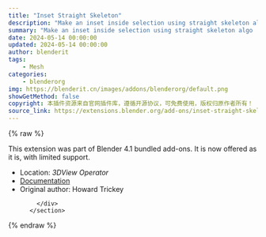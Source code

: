 ```yaml
---
title: "Inset Straight Skeleton"
description: "Make an inset inside selection using straight skeleton algo . ."
summary: "Make an inset inside selection using straight skeleton algo . ."
date: 2024-05-14 00:00:00
updated: 2024-05-14 00:00:00
author: blenderit
tags: 
    - Mesh
categories:
    - blenderorg
img: https://blenderit.cn/images/addons/blenderorg/default.png
showGetMethod: false
copyright: 本插件资源来自官网插件库，遵循开源协议，可免费使用，版权归原作者所有！
source_link: https://extensions.blender.org/add-ons/inset-straight-skeleton/
---
```


{% raw %}
<section id="about" class="mt-3">
            <div class="box style-rich-text">
              <p>This extension was part of Blender 4.1 bundled add-ons.
It is now offered as it is, with limited support.</p>
<ul>
<li>Location: <em>3DView Operator</em></li>
<li><a rel="nofollow noopener noreferrer external" target="_blank" href="https://docs.blender.org/manual/en/4.1//addons/mesh/inset_straight_skeleton.html">Documentation</a></li>
<li>Original author: Howard Trickey</li>
</ul>

            </div>
          </section>
<div style="display: none">blenderorg</div>
{% endraw %}